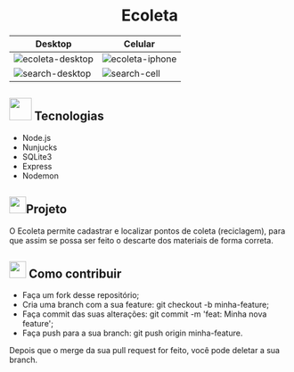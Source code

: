 <h1 align="center"><strong>Ecoleta</strong></h1>

| Desktop | Celular |
|---------- | --------|
|![ecoleta-desktop](https://user-images.githubusercontent.com/38691922/83898570-7b2af080-a72d-11ea-8acb-5871a2740dbf.png) | ![ecoleta-iphone](https://user-images.githubusercontent.com/38691922/83898705-a9103500-a72d-11ea-9a0c-efa585a099da.png) |
|![search-desktop](https://user-images.githubusercontent.com/38691922/83898917-f68ca200-a72d-11ea-8788-fada4010d3bb.png) | ![search-cell](https://user-images.githubusercontent.com/38691922/83898949-0310fa80-a72e-11ea-8129-cb4b2d83f3e5.png)|

<h2><img src="https://user-images.githubusercontent.com/38691922/77791007-98b04f80-7044-11ea-9602-4c78098960a0.png" height="40" width="40"> Tecnologias</h2>

* Node.js
* Nunjucks
* SQLite3
* Express
* Nodemon

<h2> <img src="https://user-images.githubusercontent.com/38691922/77790815-3d7e5d00-7044-11ea-8ffe-e8d448946d4a.png" height="30" width="30">Projeto</h2>

O Ecoleta permite cadastrar e localizar pontos de coleta (reciclagem), para que assim se possa ser feito o descarte dos materiais
de forma correta.

<h2><img src="https://user-images.githubusercontent.com/38691922/77791613-bcc06080-7045-11ea-864b-78684851af42.png" 
         height="30" width="30"> Como contribuir</h2>

* Faça um fork desse repositório;
* Cria uma branch com a sua feature: git checkout -b minha-feature;
* Faça commit das suas alterações: git commit -m 'feat: Minha nova feature';
* Faça push para a sua branch: git push origin minha-feature.

Depois que o merge da sua pull request for feito, você pode deletar a sua branch.

